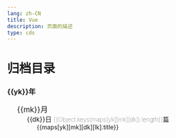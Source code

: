 ```yaml
---
lang: zh-CN  
title: Vue  
description: 页面的描述  
type: cds
---
```


# 归档目录

<div class="archives-body">
    <div class="archives-box overflow-initial">
        <div v-for="yk in Object.keys(maps)" :key="yk">
            <h3 class="year pointer">{{yk}}年</h3>
            <ul class="list-box">
                <li v-for="mk in Object.keys(maps[yk])" :key="mk">
                    <span class="month pointer">{{mk}}月</span>
                    <ul class="list-box" style="display: block;">
                        <li class="month-li" v-for="dk in Object.keys(maps[yk][mk])" :key="dk">
                            <span class="day">{{dk}}日 <span class="num">{{Object.keys(maps[yk][mk][dk]).length}}篇</span> </span>
                            <ul class="list-box" style="display: block;">
                                <li class="article-item" v-for="lk in Object.keys(maps[yk][mk][dk])" :key="lk" >
                                    <a :href="maps[yk][mk][dk][lk].path" class>{{maps[yk][mk][dk][lk].title}}</a> 
                                </li>
                            </ul>
                        </li>
                    </ul>
                </li>
            </ul>
        </div>
    </div>
</div>


<script>
    export default {
    name: './docs/front/vue/README.md',
    data() {
        return {
          maps: {"2022":{"01":{"26":[{"title":"VuePress增加备案号","path":"VuePress增加备案号.html","createTime":"2022-01-26T10:08:34.806Z"},{"title":"清除缓存","path":"清除缓存.html","createTime":"2022-01-26T10:08:36.578Z"}],"31":[{"title":"VuePress2+暗色主题图片置暗方","path":"VuePress2+暗色主题图片置暗方式.html","createTime":"2022-01-30T17:36:46.717Z"}]},"02":{"22":[{"title":"好用的技巧","path":"好用的技巧.html","createTime":"2022-02-22T06:05:27.419Z"}],"23":[{"title":"require.context is not a functio","path":"require.contextIsNotAfunction.html","createTime":"2022-02-23T11:28:31.708Z"}],"24":[{"title":"fs读取文件,并且替换文件中指定的字符串","path":"fs读取文件,并且替换文件中指定的字符串.html","createTime":"2022-02-24T04:57:00.293Z"}],"08":[{"title":"Vuepress去除Safari浏览器点击h标签时触发的蓝框效果","path":"Vuepress去除Safari浏览器点击h标签时触发的蓝框效果.html","createTime":"2022-02-08T04:08:27.427Z"}]}}}
        }
      }
    }
</script>
<style scoped>
.archives-box .num {
    font-size: 14px;
    font-weight: 100;
}
.archives-box .month{
    -webkit-font-smoothing: antialiased;
    -moz-osx-font-smoothing: grayscale;
    font-size: 1.25em;
}
.archives-box .day{
    font-size: 15px;
}
.archives-box ul, ol {
    list-style-type: none;
}
.archives-box .list-box{
     padding-left: 23px;
}
</style>
            
<Comment></Comment>
